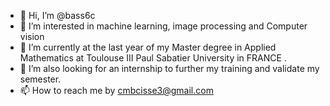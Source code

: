 - 👋 Hi, I’m @bass6c
- 👀 I’m interested in machine learning, image processing and Computer vision
- 🌱 I’m currently at the last year of my Master degree in Applied Mathematics at Toulouse III Paul Sabatier University in FRANCE . 
- 💞️ I’m also looking for an internship to further my training and validate my semester.
- 📫 How to reach me by cmbcisse3@gmail.com 

<!---
bass6c/bass6c is a ✨ special ✨ repository because its `README.md` (this file) appears on your GitHub profile.
You can click the Preview link to take a look at your changes.
--->
